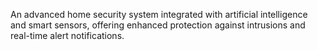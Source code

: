 An advanced home security system integrated with artificial intelligence and smart sensors, offering enhanced protection against intrusions and real-time alert notifications.